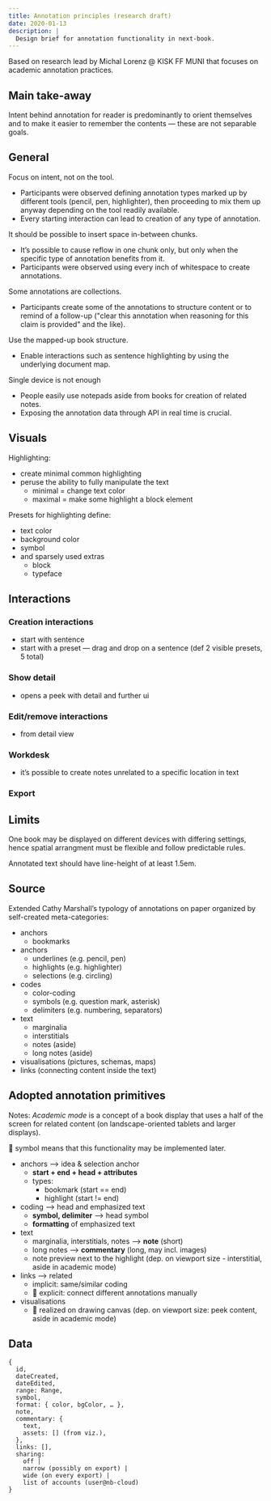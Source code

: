 ```yaml
---
title: Annotation principles (research draft)
date: 2020-01-13
description: |
  Design brief for annotation functionality in next-book.
---
```

Based on research lead by Michal Lorenz @ KISK FF MUNI that focuses on academic annotation practices.

## Main take-away

Intent behind annotation for reader is predominantly to orient themselves and to make it easier to remember the contents — these are not separable goals.

## General

Focus on intent, not on the tool.
  
- Participants were observed defining annotation types marked up by different tools (pencil, pen, highlighter), then proceeding to mix them up anyway depending on the tool readily available.
- Every starting interaction can lead to creation of any type of annotation.

It should be possible to insert space in-between chunks.
  
- It’s possible to cause reflow in one chunk only, but only when the specific type of annotation benefits from it.
- Participants were observed using every inch of whitespace to create annotations.

Some annotations are collections.

- Participants create some of the annotations to structure content or to remind of a follow-up ("clear this annotation when reasoning for this claim is provided" and the like).

Use the mapped-up book structure.

- Enable interactions such as sentence highlighting by using the underlying document map.

Single device is not enough
 
- People easily use notepads aside from books for creation of related notes.
- Exposing the annotation data through API in real time is crucial.


## Visuals

Highlighting:

- create minimal common highlighting
- peruse the ability to fully manipulate the text 
  - minimal = change text color
  - maximal = make some highlight a block element

Presets for highlighting define:
  
  - text color
  - background color
  - symbol
  - and sparsely used extras
    - block
    - typeface


## Interactions

### Creation interactions

- start with sentence
- start with a preset — drag and drop on a sentence (def 2 visible presets, 5 total)

### Show detail

- opens a peek with detail and further ui

### Edit/remove interactions

- from detail view

### Workdesk

- it’s possible to create notes unrelated to a specific location in text

### Export



## Limits

One book may be displayed on different devices with differing settings, hence spatial arrangment must be flexible and follow predictable rules.

Annotated text should have line-height of at least 1.5em.


## Source

Extended Cathy Marshall’s typology of annotations on paper organized by self-created meta-categories:

- anchors
  - bookmarks
- anchors
  - underlines (e.g. pencil, pen)
  - highlights (e.g. highlighter)
  - selections (e.g. circling)
- codes
  - color-coding
  - symbols (e.g. question mark, asterisk)
  - delimiters (e.g. numbering, separators)
- text
  - marginalia
  - interstitials
  - notes (aside)
  - long notes (aside)
- visualisations (pictures, schemas, maps)
- links (connecting content inside the text)


## Adopted annotation primitives

Notes:
*Academic mode* is a concept of a book display that uses a half of the screen for related content (on landscape-oriented tablets and larger displays).

🙏 symbol means that this functionality may be implemented later.

- anchors --> idea & selection anchor
  - **start + end + head + attributes**
  - types: 
    - bookmark (start == end)
    - highlight (start != end)
- coding --> head and emphasized text
  - **symbol, delimiter** --> head symbol
  - **formatting** of emphasized text
- text 
  - marginalia, interstitials, notes --> **note** (short)
  - long notes --> **commentary** (long, may incl. images)
  - note preview next to the highlight (dep. on viewport size - interstitial, aside in academic mode)
- links --> related
  - implicit: same/similar coding
  - 🙏 explicit: connect different annotations manually
- visualisations 
  - 🙏 realized on drawing canvas (dep. on viewport size: peek content, aside in academic mode)

## Data

```
{
  id,
  dateCreated,
  dateEdited,
  range: Range,
  symbol,
  format: { color, bgColor, … },
  note,
  commentary: {
    text,
    assets: [] (from viz.),
  },
  links: [],
  sharing:
    off | 
    narrow (possibly on export) | 
    wide (on every export) | 
    list of accounts (user@nb-cloud)
}
```




